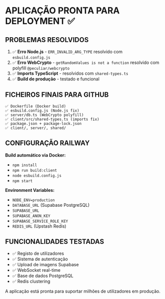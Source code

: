 # APLICAÇÃO PRONTA PARA DEPLOYMENT ✅

## PROBLEMAS RESOLVIDOS
1. ✅ **Erro Node.js** - `ERR_INVALID_ARG_TYPE` resolvido com `esbuild.config.js`
2. ✅ **Erro WebCrypto** - `getRandomValues is not a function` resolvido com polyfill `@peculiar/webcrypto`
3. ✅ **Imports TypeScript** - resolvidos com `shared-types.ts`
4. ✅ **Build de produção** - testado e funcional

## FICHEIROS FINAIS PARA GITHUB
```
✅ Dockerfile (Docker build)
✅ esbuild.config.js (Node.js fix)
✅ server/db.ts (WebCrypto polyfill)
✅ client/src/shared-types.ts (imports fix)
✅ package.json + package-lock.json
✅ client/, server/, shared/
```

## CONFIGURAÇÃO RAILWAY
**Build automático via Docker:**
- `npm install`
- `npm run build:client` 
- `node esbuild.config.js`
- `npm start`

**Environment Variables:**
- `NODE_ENV=production`
- `DATABASE_URL` (Supabase PostgreSQL)
- `SUPABASE_URL`
- `SUPABASE_ANON_KEY` 
- `SUPABASE_SERVICE_ROLE_KEY`
- `REDIS_URL` (Upstash Redis)

## FUNCIONALIDADES TESTADAS
- ✅ Registo de utilizadores
- ✅ Sistema de autenticação
- ✅ Upload de imagens Supabase
- ✅ WebSocket real-time
- ✅ Base de dados PostgreSQL
- ✅ Redis clustering

A aplicação está pronta para suportar milhões de utilizadores em produção.